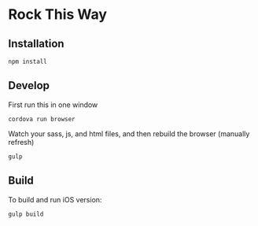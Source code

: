 # Rock This Way

## Installation
    npm install
    
## Develop
First run this in one window
    
    cordova run browser

Watch your sass, js, and html files, and then rebuild the browser (manually refresh)

    gulp
    
## Build
To build and run iOS version:
    
    gulp build
   